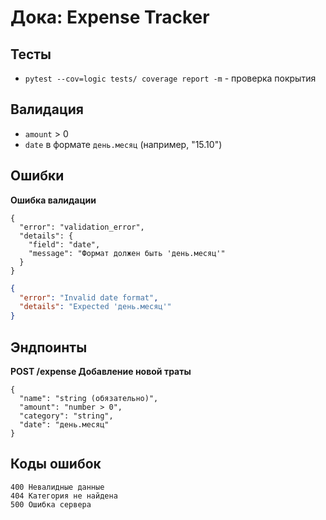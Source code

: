 # Дока: Expense Tracker
## Тесты
- `pytest --cov=logic tests/ coverage report -m` - проверка покрытия
## Валидация
- `amount` > 0  
- `date` в формате `день.месяц` (например, "15.10")  
## Ошибки
**Ошибка валидации**
```
{
  "error": "validation_error",
  "details": {
    "field": "date",
    "message": "Формат должен быть 'день.месяц'"
  }
}
```
```json
{
  "error": "Invalid date format",
  "details": "Expected 'день.месяц'"
}
```
## Эндпоинты
**POST /expense
Добавление новой траты**
```
{
  "name": "string (обязательно)",
  "amount": "number > 0",
  "category": "string",
  "date": "день.месяц"
}
```
## Коды ошибок
```
400	Невалидные данные
404	Категория не найдена
500	Ошибка сервера
```
